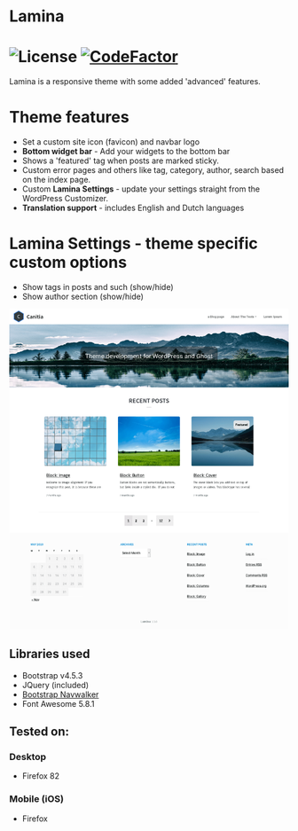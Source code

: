 # Lamina
![License](https://img.shields.io/github/license/Canitia/lamina?style=flat-square)
[![CodeFactor](https://www.codefactor.io/repository/github/canitia/lamina/badge)](https://www.codefactor.io/repository/github/canitia/lamina)
==================
Lamina is a responsive theme with some added 'advanced' features.

# Theme features
- Set a custom site icon (favicon) and navbar logo
- **Bottom widget bar** - Add your widgets to the bottom bar
- Shows a 'featured' tag when posts are marked sticky.
- Custom error pages and others like tag, category, author, search based on the index page.
- Custom **Lamina Settings** - update your settings straight from the WordPress Customizer.
- **Translation support** - includes English and Dutch languages

# Lamina Settings - theme specific custom options
- Show tags in posts and such (show/hide)
- Show author section (show/hide)

![Lamina](https://github.com/canitia/lamina/raw/master/screenshot.png)

## Libraries used
- Bootstrap v4.5.3
- JQuery (included)
- [Bootstrap Navwalker](https://github.com/wp-bootstrap/wp-bootstrap-navwalker)
- Font Awesome 5.8.1

## Tested on:

### Desktop
- Firefox 82

### Mobile (iOS)
- Firefox
